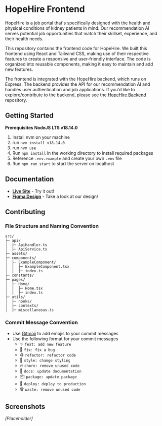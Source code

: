 # HopeHire Frontend

HopeHire is a job portal that's specifically designed with the health and physical conditions of kidney patients in mind. Our recommendation AI serves potential job opportunities that match their skillset, experience, and their health needs.

This repository contains the frontend code for HopeHire. We built this frontend using React and Tailwind CSS, making use of their respective features to create a responsive and user-friendly interface. The code is organized into reusable components, making it easy to maintain and add new features.

The frontend is integrated with the HopeHire backend, which runs on Express. The backend provides the API for our recommendation AI and handles user authentication and job applications. If you'd like to explore/contribute to the backend, please see the [HopeHire Backend](https://github.com/HopeHire-MHacks/HopeHire-Backend) repository.

## Getting Started

**Prerequisites NodeJS LTS v18.14.0**

1. Install nvm on your machine
2. run `nvm install v18.14.0`
3. run `nvm use`
4. Run `npm install` in the working directory to install required packages
5. Reference `.env.example` and create your own `.env` file
6. Run `npm run start` to start the server on localhost

## Documentation

- [**Live Site**](https://hopehire.netlify.app/) - Try it out!
- [**Figma Design**](https://www.figma.com/file/VPFHrIqfnLzlkXe09shSU3/HopeHire-MHacks?node-id=0%3A1&t=G6MDG9Qt7TWcVDED-0) - Take a look at our design!

## Contributing

### File Structure and Naming Convention

```
src/
├─ api/
│  ├─ ApiHandler.ts
│  ├─ ApiService.ts
├─ assets/
├─ components/
│  ├─ ExampleComponent/
│  │  ├─ ExampleComponent.tsx
│  │  ├─ index.ts
├─ constants/
├─ pages/
│  ├─ Home/
│  │  ├─ Home.tsx
│  │  ├─ index.ts
├─ utils/
│  ├─ hooks/
│  ├─ contexts/
│  ├─ miscellaneous.ts
```

### Commit Message Convention

- Use [Gitmoji](https://gitmoji.dev/) to add emojis to your commit messages
- Use the following format for your commit messages
  - :sparkles: `feat: add new feature`
  - :bug: `fix: fix a bug`
  - :recycle: `refactor: refactor code`
  - :art: `style: change styling`
  - :fire: `chore: remove unused code`
  - :memo: `docs: update documentation`
  - :package: `package: update package`
  - :rocket: `deploy: deploy to production`
  - :wastebasket: `waste: remove unused code`

## Screenshots

_[Placeholder]_
